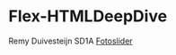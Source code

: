 # Flex-HTMLDeepDive
Remy Duivesteijn SD1A
[Fotoslider](http://30528.hosts1.ma-cloud.nl/Flex-HTMLDeepDive/les3-javascript/fotoslider.html)
